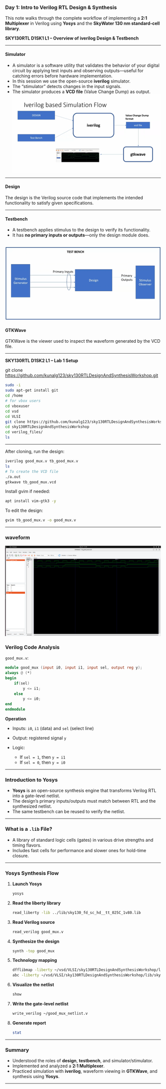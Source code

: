 ### Day 1: Intro to Verilog RTL Design & Synthesis

This note walks through the complete workflow of implementing a **2:1 Multiplexer** in Verilog using **Yosys** and the **SkyWater 130 nm standard-cell library**.

**SKY130RTL D1SK1 L1 – Overview of iverilog Design & Testbench**

---

#### Simulator

* A simulator is a software utility that validates the behavior of your digital circuit by applying test inputs and observing outputs—useful for catching errors before hardware implementation.
* In this session we use the open-source **iverilog** simulator.
* The “stimulator” detects changes in the input signals.
* The simulator produces a **VCD file** (Value Change Dump) as output.
![image](https://github.com/Lakshana-2006/RISC-V-TAPEOUT-PROGRAM/blob/8e8771626d2550096ef5e9807c339d3685f5211b/week1/picture/Screenshot%20from%202025-09-24%2014-53-51.png)
---

#### Design

The design is the Verilog source code that implements the intended functionality to satisfy given specifications.

---

#### Testbench

* A testbench applies stimulus to the design to verify its functionality.
* It has **no primary inputs or outputs**—only the design module does.
  
![image](https://github.com/Lakshana-2006/RISC-V-TAPEOUT-PROGRAM/blob/d66bcfb16a598d8a5e2776e501de0a81b15f7a35/week1/picture/Screenshot%20from%202025-09-24%2014-50-56.png)
---

#### GTKWave

GTKWave is the viewer used to inspect the waveform generated by the VCD file.

---

**SKY130RTL D1SK2 L1 – Lab 1 Setup**

git clone https://github.com/kunalg123/sky130RTLDesignAndSynthesisWorkshop.git

```bash
sudo -i
sudo apt-get install git
cd /home
# for vbox users
cd vboxuser 
cd vsd
cd VLSI
git clone https://github.com/kunalg123/sky130RTLDesignAndSynthesisWorkshop.git
cd sky130RTLDesignAndSynthesisWorkshop
cd verilog_files/
ls
```

---

After cloning, run the design:

```bash
iverilog good_mux.v tb_good_mux.v
ls
# To create the VCD file
./a.out
gtkwave tb_good_mux.vcd
```

Install gvim if needed:

```bash
apt install vim-gtk3 -y
```

To edit the design:

```bash
gvim tb_good_mux.v -o good_mux.v
```

---
### waveform
![image](https://github.com/Lakshana-2006/RISC-V-TAPEOUT-PROGRAM/blob/a40b8e50aee74dc4de388594e694628d1afed3dd/week1/picture/Screenshot%20from%202025-09-24%2013-59-17.png)

### Verilog Code Analysis

`good_mux.v`:

```verilog
module good_mux (input i0, input i1, input sel, output reg y);
always @ (*)
begin
    if(sel)
        y <= i1;
    else 
        y <= i0;
end
endmodule
```

**Operation**

* Inputs: `i0`, `i1` (data) and `sel` (select line)
* Output: registered signal `y`
* Logic:

  * If `sel = 1`, then `y = i1`
  * If `sel = 0`, then `y = i0`

---

### Introduction to Yosys

* **Yosys** is an open-source synthesis engine that transforms Verilog RTL into a gate-level netlist.
* The design’s primary inputs/outputs must match between RTL and the synthesized netlist.
* The same testbench can be reused to verify the netlist.

---

### What is a `.lib` File?

* A library of standard logic cells (gates) in various drive strengths and timing flavors.
* Includes fast cells for performance and slower ones for hold-time closure.

---

### Yosys Synthesis Flow

1. **Launch Yosys**

   ```bash
   yosys
   ```
2. **Read the liberty library**

   ```bash
   read_liberty -lib ../lib/sky130_fd_sc_hd__tt_025C_1v80.lib
   ```
3. **Read Verilog source**

   ```bash
   read_verilog good_mux.v
   ```
4. **Synthesize the design**

   ```bash
   synth -top good_mux
   ```
5. **Technology mapping**

   ```bash
   dfflibmap -liberty ~/vsd/VLSI/sky130RTLDesignAndSynthesisWorkshop/lib/sky130_fd_sc_hd__tt_025C_1v80.lib
   abc -liberty ~/vsd/VLSI/sky130RTLDesignAndSynthesisWorkshop/lib/sky130_fd_sc_hd__tt_025C_1v80.lib
   ```
6. **Visualize the netlist**

   ```bash
   show
   ```
7. **Write the gate-level netlist**

   ```bash
   write_verilog ~/good_mux_netlist.v
   ```
8. **Generate report**

   ```bash
   stat
   ```

---

### Summary

* Understood the roles of **design**, **testbench**, and simulator/stimulator.
* Implemented and analyzed a **2:1 Multiplexer**.
* Practiced simulation with **iverilog**, waveform viewing in **GTKWave**, and synthesis using **Yosys**.

---
